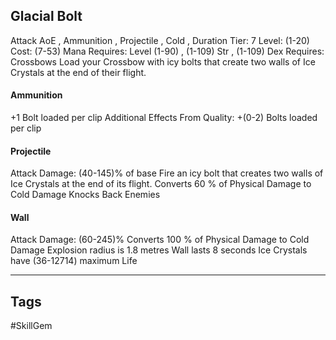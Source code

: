 ## Glacial Bolt
Attack
AoE , Ammunition , Projectile , Cold , Duration
Tier: 7
Level: (1-20)
Cost: (7-53) Mana
Requires: Level (1-90) , (1-109) Str , (1-109) Dex
Requires: Crossbows
Load your Crossbow with icy bolts that create two walls of Ice Crystals at the end of their flight.
#### Ammunition
+1 Bolt loaded per clip
Additional Effects From Quality:
+(0-2) Bolts loaded per clip
#### Projectile
Attack Damage: (40-145)% of base
Fire an icy bolt that creates two walls of Ice Crystals at the end of its flight.
Converts 60 % of Physical Damage to Cold Damage
Knocks Back Enemies
#### Wall
Attack Damage: (60-245)%
Converts 100 % of Physical Damage to Cold Damage
Explosion radius is 1.8 metres
Wall lasts 8 seconds
Ice Crystals have (36-12714) maximum Life

---
## Tags
#SkillGem
